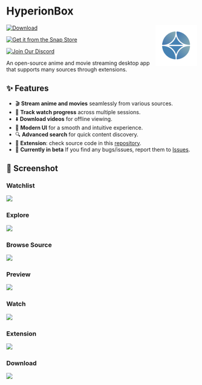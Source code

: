 # HyperionBox 
[![Download](https://img.shields.io/badge/Download-GitHub-blue?style=for-the-badge&logo=github)](https://github.com/GoodDay360/HyperionBox/releases/latest)    [<img src="https://github.com/GoodDay360/HyperionBox/blob/main/src/assets/images/icon.png?raw=true" align="right" title="HyperionBox" width="110" height="110"> ](https://github.com/GoodDay360/HyperionBox)

[![Get it from the Snap Store](https://snapcraft.io/en/dark/install.svg)](https://snapcraft.io/hyperionbox)

[![Join Our Discord](https://img.shields.io/badge/Join-Discord-5865F2?logo=discord&logoColor=white&style=for-the-badge)](https://discord.gg/TkArvnVvNG)

An open-source anime and movie streaming desktop app that supports many sources through extensions.

## ✨ Features
- 🎬 **Stream anime and movies** seamlessly from various sources.
- 📌 **Track watch progress** across multiple sessions.
- ⬇️ **Download videos** for offline viewing.
- 🎨 **Modern UI** for a smooth and intuitive experience.
- 🔍 **Advanced search** for quick content discovery.
- 🧩 **Extension**: check source code in this [repository](https://github.com/GoodDay360/HyperionBox-Extensions).
- 👾 **Currently in beta** If you find any bugs/issues, report them to [Issues](https://github.com/GoodDay360/HyperionBox/issues).

## 📸 Screenshot
### Watchlist 
<img src="https://github.com/user-attachments/assets/249630f5-ceb0-4a5e-b01c-814ee3a2750c">

### Explore 
<img src="https://github.com/user-attachments/assets/23e1fa98-143b-49c9-bb53-acf3b5265f21">

### Browse Source
<img src="https://github.com/user-attachments/assets/2808e4aa-6f43-4f59-986f-3a4b18560867">

### Preview
<img src="https://github.com/user-attachments/assets/a2aee30e-e064-4fed-8506-afbee3d3cdd2">

### Watch
<img src="https://github.com/user-attachments/assets/9082c5e8-edd3-43bc-ba43-ed2a15340268">

### Extension
<img src="https://github.com/user-attachments/assets/fb829831-dad0-490f-923a-266c38d3bd1c">

### Download
<img src="https://github.com/user-attachments/assets/a9f02738-da04-4194-81a0-e272ff813268">


